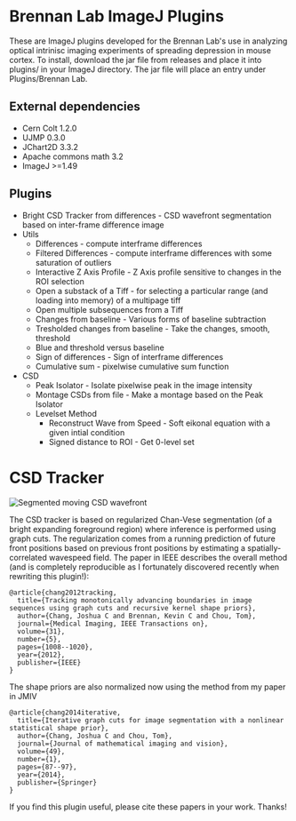 Brennan Lab ImageJ Plugins
==========================
These are ImageJ plugins developed for the Brennan Lab's use in analyzing optical intrinisc imaging experiments of spreading depression in mouse cortex. To install, download the jar file from releases and place it into plugins/ in your ImageJ directory. The jar file will place an entry under Plugins/Brennan Lab.

External dependencies
---------------------
* Cern Colt 1.2.0
* UJMP 0.3.0
* JChart2D 3.3.2
* Apache commons math 3.2
* ImageJ >=1.49

Plugins
-------
* Bright CSD Tracker from differences - CSD wavefront segmentation based on inter-frame difference image
* Utils
  * Differences - compute interframe differences
  * Filtered Differences - compute interframe differences with some saturation of outliers
  * Interactive Z Axis Profile - Z Axis profile sensitive to changes in the ROI selection
  * Open a substack of a Tiff - for selecting a particular range (and loading into memory) of a multipage tiff
  * Open multiple subsequences from a Tiff
  * Changes from baseline - Various forms of baseline subtraction
  * Tresholded changes from baseline - Take the changes, smooth, threshold
  * Blue and threshold versus baseline
  * Sign of differences - Sign of interframe differences
  * Cumulative sum - pixelwise cumulative sum function
* CSD
  * Peak Isolator - Isolate pixelwise peak in the image intensity
  * Montage CSDs from file - Make a montage based on the Peak Isolator
  * Levelset Method
    * Reconstruct Wave from Speed - Soft eikonal equation with a given intial condition
    * Signed distance to ROI - Get 0-level set

CSD Tracker
===========

![Segmented moving CSD wavefront](http://joshchang.github.io/_static/images/csd.gif)

The CSD tracker is based on regularized Chan-Vese segmentation (of a bright expanding foreground region) where inference is performed using graph cuts. The regularization comes from a running prediction of future front positions based on previous front positions by estimating a spatially-correlated wavespeed field. The paper in IEEE describes the overall method (and is completely reproducible as I fortunately discovered recently when rewriting this plugin!):

```
@article{chang2012tracking,
  title={Tracking monotonically advancing boundaries in image sequences using graph cuts and recursive kernel shape priors},
  author={Chang, Joshua C and Brennan, Kevin C and Chou, Tom},
  journal={Medical Imaging, IEEE Transactions on},
  volume={31},
  number={5},
  pages={1008--1020},
  year={2012},
  publisher={IEEE}
}
```

The shape priors are also normalized now using the method from my paper in JMIV

```
@article{chang2014iterative,
  title={Iterative graph cuts for image segmentation with a nonlinear statistical shape prior},
  author={Chang, Joshua C and Chou, Tom},
  journal={Journal of mathematical imaging and vision},
  volume={49},
  number={1},
  pages={87--97},
  year={2014},
  publisher={Springer}
}
```

If you find this plugin useful, please cite these papers in your work. Thanks!
